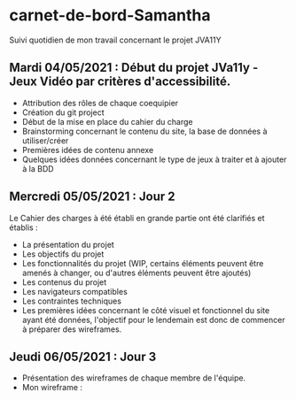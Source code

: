 # carnet-de-bord-Samantha
Suivi quotidien de mon travail concernant le  projet JVA11Y

## Mardi 04/05/2021 : Début du projet JVa11y - Jeux Vidéo par critères d'accessibilité.
- Attribution des rôles de chaque coequipier 
- Création du git project 
- Début de la mise en place du cahier du charge 
- Brainstorming concernant le contenu du site, la base de données à utiliser/créer
- Premières idées de contenu annexe
- Quelques idées données concernant le type de jeux à traiter et à ajouter à la BDD

## Mercredi 05/05/2021 : Jour 2 

Le Cahier des charges à été établi en grande partie ont été clarifiés et établis :

- La présentation du projet
- Les objectifs du projet
- Les fonctionnalités du projet (WIP, certains éléments peuvent être amenés à changer, ou d'autres éléments peuvent être ajoutés)
- Les contenus du projet
- Les navigateurs compatibles
- Les contraintes techniques
- Les premières idées concernant le côté visuel et fonctionnel du site ayant été données, l'objectif pour le lendemain est donc de commencer à préparer des wireframes.

## Jeudi 06/05/2021 : Jour 3 

- Présentation des wireframes de chaque membre de l'équipe.
- Mon wireframe : 

